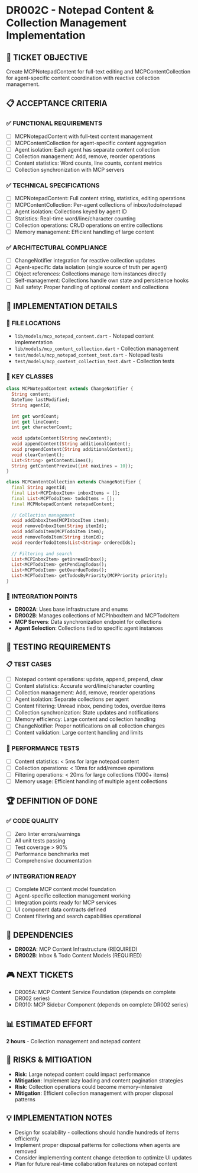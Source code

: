 # DR002C - Notepad Content & Collection Management Implementation

## 🎯 TICKET OBJECTIVE
Create MCPNotepadContent for full-text editing and MCPContentCollection for agent-specific content coordination with reactive collection management.

## 📋 ACCEPTANCE CRITERIA

### ✅ FUNCTIONAL REQUIREMENTS
- [ ] MCPNotepadContent with full-text content management
- [ ] MCPContentCollection for agent-specific content aggregation
- [ ] Agent isolation: Each agent has separate content collection
- [ ] Collection management: Add, remove, reorder operations
- [ ] Content statistics: Word counts, line counts, content metrics
- [ ] Collection synchronization with MCP servers

### ✅ TECHNICAL SPECIFICATIONS
- [ ] MCPNotepadContent: Full content string, statistics, editing operations
- [ ] MCPContentCollection: Per-agent collections of inbox/todo/notepad
- [ ] Agent isolation: Collections keyed by agent ID
- [ ] Statistics: Real-time word/line/character counting
- [ ] Collection operations: CRUD operations on entire collections
- [ ] Memory management: Efficient handling of large content

### ✅ ARCHITECTURAL COMPLIANCE
- [ ] ChangeNotifier integration for reactive collection updates
- [ ] Agent-specific data isolation (single source of truth per agent)
- [ ] Object references: Collections manage item instances directly
- [ ] Self-management: Collections handle own state and persistence hooks
- [ ] Null safety: Proper handling of optional content and collections

## 🔧 IMPLEMENTATION DETAILS

### 📂 FILE LOCATIONS
- `lib/models/mcp_notepad_content.dart` - Notepad content implementation
- `lib/models/mcp_content_collection.dart` - Collection management
- `test/models/mcp_notepad_content_test.dart` - Notepad tests
- `test/models/mcp_content_collection_test.dart` - Collection tests

### 🎯 KEY CLASSES
```dart
class MCPNotepadContent extends ChangeNotifier {
  String content;
  DateTime lastModified;
  String agentId;
  
  int get wordCount;
  int get lineCount;
  int get characterCount;
  
  void updateContent(String newContent);
  void appendContent(String additionalContent);
  void prependContent(String additionalContent);
  void clearContent();
  List<String> getContentLines();
  String getContentPreview({int maxLines = 10});
}

class MCPContentCollection extends ChangeNotifier {
  final String agentId;
  final List<MCPInboxItem> inboxItems = [];
  final List<MCPTodoItem> todoItems = [];
  final MCPNotepadContent notepadContent;
  
  // Collection management
  void addInboxItem(MCPInboxItem item);
  void removeInboxItem(String itemId);
  void addTodoItem(MCPTodoItem item);
  void removeTodoItem(String itemId);
  void reorderTodoItems(List<String> orderedIds);
  
  // Filtering and search
  List<MCPInboxItem> getUnreadInbox();
  List<MCPTodoItem> getPendingTodos();
  List<MCPTodoItem> getOverdueTodos();
  List<MCPTodoItem> getTodosByPriority(MCPPriority priority);
}
```

### 🔗 INTEGRATION POINTS
- **DR002A**: Uses base infrastructure and enums
- **DR002B**: Manages collections of MCPInboxItem and MCPTodoItem
- **MCP Servers**: Data synchronization endpoint for collections
- **Agent Selection**: Collections tied to specific agent instances

## 🧪 TESTING REQUIREMENTS

### 📋 TEST CASES
- [ ] Notepad content operations: update, append, prepend, clear
- [ ] Content statistics: Accurate word/line/character counting
- [ ] Collection management: Add, remove, reorder operations
- [ ] Agent isolation: Separate collections per agent
- [ ] Content filtering: Unread inbox, pending todos, overdue items
- [ ] Collection synchronization: State updates and notifications
- [ ] Memory efficiency: Large content and collection handling
- [ ] ChangeNotifier: Proper notifications on all collection changes
- [ ] Content validation: Large content handling and limits

### 🎯 PERFORMANCE TESTS
- [ ] Content statistics: < 5ms for large notepad content
- [ ] Collection operations: < 10ms for add/remove operations
- [ ] Filtering operations: < 20ms for large collections (1000+ items)
- [ ] Memory usage: Efficient handling of multiple agent collections

## 🏆 DEFINITION OF DONE

### ✅ CODE QUALITY
- [ ] Zero linter errors/warnings
- [ ] All unit tests passing
- [ ] Test coverage > 90%
- [ ] Performance benchmarks met
- [ ] Comprehensive documentation

### ✅ INTEGRATION READY
- [ ] Complete MCP content model foundation
- [ ] Agent-specific collection management working
- [ ] Integration points ready for MCP services
- [ ] UI component data contracts defined
- [ ] Content filtering and search capabilities operational

## 🔄 DEPENDENCIES
- **DR002A**: MCP Content Infrastructure (REQUIRED)
- **DR002B**: Inbox & Todo Content Models (REQUIRED)

## 🎮 NEXT TICKETS
- DR005A: MCP Content Service Foundation (depends on complete DR002 series)
- DR010: MCP Sidebar Component (depends on complete DR002 series)

## 📊 ESTIMATED EFFORT
**2 hours** - Collection management and notepad content

## 🚨 RISKS & MITIGATION
- **Risk**: Large notepad content could impact performance
- **Mitigation**: Implement lazy loading and content pagination strategies
- **Risk**: Collection operations could become memory-intensive
- **Mitigation**: Efficient collection management with proper disposal patterns

## 💡 IMPLEMENTATION NOTES
- Design for scalability - collections should handle hundreds of items efficiently
- Implement proper disposal patterns for collections when agents are removed
- Consider implementing content change detection to optimize UI updates
- Plan for future real-time collaboration features on notepad content 